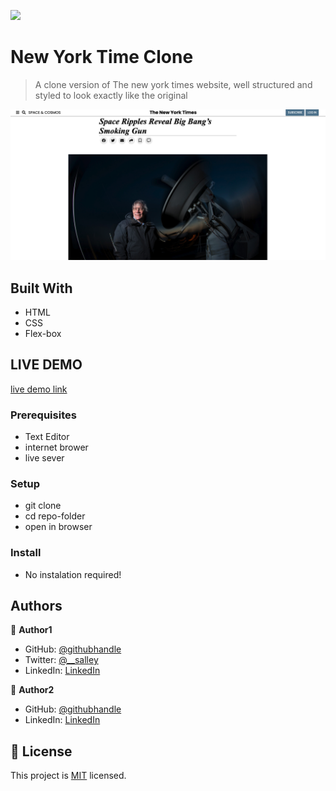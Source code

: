 ![](https://img.shields.io/badge/Microverse-blueviolet)

# New York Time Clone

>A clone version of The new york times website, well structured and styled to look exactly like the original

![screenshot](./ny-time-screenshot.png)

## Built With

- HTML
- CSS
- Flex-box

## LIVE DEMO

[live demo link](https://bishoy-samwel.github.io/The-New-York-Times-Clone/)

### Prerequisites

- Text Editor
- internet brower
- live sever

### Setup

- git clone <link-of-the-repo>
- cd repo-folder
- open in browser
 
### Install

- No instalation required!

## Authors

👤 **Author1**

- GitHub: [@githubhandle](https://github.com/juxsalley)
- Twitter: [@__salley](https://twitter.com/__salley)
- LinkedIn: [LinkedIn](https://www.linkedin.com/in/dev-salley/)

👤 **Author2**

- GitHub: [@githubhandle](https://github.com/Bishoy-Samwel)
- LinkedIn: [LinkedIn](https://www.linkedin.com/in/bishoy-samwuel-ss/)

## 📝 License

This project is [MIT](./LICENSE.md) licensed.
